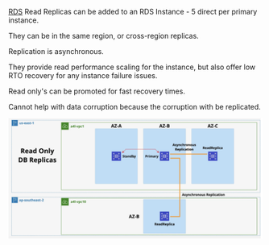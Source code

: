 [RDS](RDS.md) Read Replicas can be added to an RDS Instance - 5 direct per primary instance.

They can be in the same region, or cross-region replicas.

Replication is asynchronous.

They provide read performance scaling for the instance, but also offer low RTO recovery for any instance failure issues.

Read only's can be promoted for fast recovery times.

Cannot help with data corruption because the corruption with be replicated.

![Pasted image 20250402204430.png](_atts/Pasted%20image%2020250402204430.png)